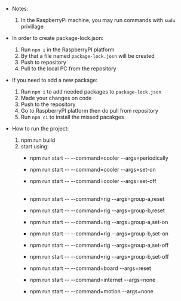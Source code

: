 * Notes:
	1. In the RaspberryPi machine, you may run commands with `sudu` privillage

* In order to create package-lock.json:
	1. Run `npm i` in the RaspberryPI platform
	2. By that a file named `package-lock.josn` will be created
	2. Push to repository
	3. Pull to the local PC from the repository

* If you need to add a new package:
	1. Run `npm i` to add needed packages to `package-lock.json`
	2. Made your changes on code
	3. Push to the repository
	4. Go to RaspberryPI platform then do pull from repository
	5. Run `npm ci` to install the missed pacakges

* How to run the project:
	1. npm run build
	2. start using:
		- npm run start -- --command=cooler --args=periodically
		- npm run start -- --command=cooler --args=set-on
		- npm run start -- --command=cooler --args=set-off<br/><br/>
		
		- npm run start -- --command=rig --args=group-a,reset
		- npm run start -- --command=rig --args=group-b,reset
		- npm run start -- --command=rig --args=group-a,set-on
		- npm run start -- --command=rig --args=group-b,set-on
		- npm run start -- --command=rig --args=group-a,set-off
		- npm run start -- --command=rig --args=group-b,set-off
		

		- npm run start -- --command=board --args=reset


		- npm run start -- --command=internet --args=none


		- npm run start -- --command=motion --args=none
